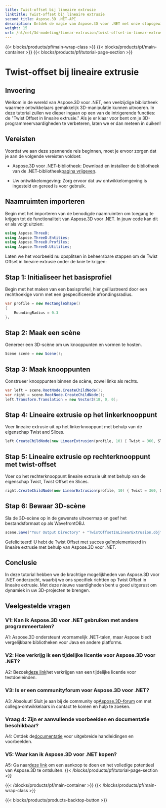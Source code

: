 ```yaml
---
title: Twist-offset bij lineaire extrusie
linktitle: Twist-offset bij lineaire extrusie
second_title: Aspose.3D .NET-API
description: Ontdek de magie van Aspose.3D voor .NET met onze stapsgewijze handleiding over Twist Offset in lineaire extrusie. Verbeter uw 3D-projecten moeiteloos.
weight: 15
url: /nl/net/3d-modeling/linear-extrusion/twist-offset-in-linear-extrusion/
---
```


{{< blocks/products/pf/main-wrap-class >}}
{{< blocks/products/pf/main-container >}}
{{< blocks/products/pf/tutorial-page-section >}}

# Twist-offset bij lineaire extrusie

## Invoering

Welkom in de wereld van Aspose.3D voor .NET, een veelzijdige bibliotheek waarmee ontwikkelaars gemakkelijk 3D-manipulatie kunnen uitvoeren. In deze tutorial zullen we dieper ingaan op een van de intrigerende functies: de "Twist Offset in lineaire extrusie." Als je er klaar voor bent om je 3D-programmeervaardigheden te verbeteren, laten we er dan meteen in duiken!

## Vereisten

Voordat we aan deze spannende reis beginnen, moet je ervoor zorgen dat je aan de volgende vereisten voldoet:

-  Aspose.3D voor .NET-bibliotheek: Download en installeer de bibliotheek van de .NET-bibliotheek[pagina vrijgeven](https://releases.aspose.com/3d/net/).

- Uw ontwikkelomgeving: Zorg ervoor dat uw ontwikkelomgeving is ingesteld en gereed is voor gebruik.

## Naamruimten importeren

Begin met het importeren van de benodigde naamruimten om toegang te krijgen tot de functionaliteit van Aspose.3D voor .NET. In jouw code kan dit er als volgt uitzien:

```csharp
using Aspose.ThreeD;
using Aspose.ThreeD.Entities;
using Aspose.ThreeD.Profiles;
using Aspose.ThreeD.Utilities;
```

Laten we het voorbeeld nu opsplitsen in beheersbare stappen om de Twist Offset in lineaire extrusie onder de knie te krijgen:

## Stap 1: Initialiseer het basisprofiel

Begin met het maken van een basisprofiel, hier geïllustreerd door een rechthoekige vorm met een gespecificeerde afrondingsradius.

```csharp
var profile = new RectangleShape()
{
    RoundingRadius = 0.3
};
```

## Stap 2: Maak een scène

Genereer een 3D-scène om uw knooppunten en vormen te hosten.

```csharp
Scene scene = new Scene();
```

## Stap 3: Maak knooppunten

Construeer knooppunten binnen de scène, zowel links als rechts.

```csharp
var left = scene.RootNode.CreateChildNode();
var right = scene.RootNode.CreateChildNode();
left.Transform.Translation = new Vector3(18, 0, 0);
```

## Stap 4: Lineaire extrusie op het linkerknooppunt

Voer lineaire extrusie uit op het linkerknooppunt met behulp van de eigenschap Twist and Slices.

```csharp
left.CreateChildNode(new LinearExtrusion(profile, 10) { Twist = 360, Slices = 100 });
```

## Stap 5: Lineaire extrusie op rechterknooppunt met twist-offset

Voer op het rechterknooppunt lineaire extrusie uit met behulp van de eigenschap Twist, Twist Offset en Slices.

```csharp
right.CreateChildNode(new LinearExtrusion(profile, 10) { Twist = 360, Slices = 100, TwistOffset = new Vector3(3, 0, 0) });
```

## Stap 6: Bewaar 3D-scène

Sla de 3D-scène op in de gewenste uitvoermap en geef het bestandsformaat op als WavefrontOBJ.

```csharp
scene.Save("Your Output Directory" + "TwistOffsetInLinearExtrusion.obj", FileFormat.WavefrontOBJ);
```

Gefeliciteerd! U hebt de Twist Offset met succes geïmplementeerd in lineaire extrusie met behulp van Aspose.3D voor .NET.

## Conclusie

In deze tutorial hebben we de krachtige mogelijkheden van Aspose.3D voor .NET onderzocht, waarbij we ons specifiek richtten op Twist Offset in lineaire extrusie. Met deze nieuwe vaardigheden bent u goed uitgerust om dynamiek in uw 3D-projecten te brengen.

## Veelgestelde vragen

### V1: Kan ik Aspose.3D voor .NET gebruiken met andere programmeertalen?

A1: Aspose.3D ondersteunt voornamelijk .NET-talen, maar Aspose biedt vergelijkbare bibliotheken voor Java en andere platforms.

### V2: Hoe verkrijg ik een tijdelijke licentie voor Aspose.3D voor .NET?

 A2: Bezoek[deze link](https://purchase.aspose.com/temporary-license/)het verkrijgen van een tijdelijke licentie voor testdoeleinden.

### V3: Is er een communityforum voor Aspose.3D voor .NET?

 A3: Absoluut! Sluit je aan bij de community op[Aspose.3D-forum](https://forum.aspose.com/c/3d/18) om met collega-ontwikkelaars in contact te komen en hulp te zoeken.

### Vraag 4: Zijn er aanvullende voorbeelden en documentatie beschikbaar?

 A4: Ontdek de[documentatie](https://reference.aspose.com/3d/net/) voor uitgebreide handleidingen en voorbeelden.

### V5: Waar kan ik Aspose.3D voor .NET kopen?

 A5: Ga naar[deze link](https://purchase.aspose.com/buy) om een aankoop te doen en het volledige potentieel van Aspose.3D te ontsluiten.
{{< /blocks/products/pf/tutorial-page-section >}}

{{< /blocks/products/pf/main-container >}}
{{< /blocks/products/pf/main-wrap-class >}}

{{< blocks/products/products-backtop-button >}}
